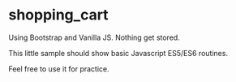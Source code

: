 # shopping_cart

Using Bootstrap and Vanilla JS. Nothing get stored.

This little sample should show basic Javascript ES5/ES6 routines.

Feel free to use it for practice. 
